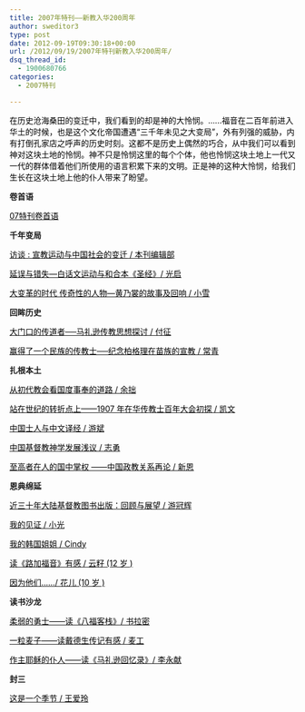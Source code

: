 ```yaml
---
title: 2007年特刊——新教入华200周年
author: sweditor3
type: post
date: 2012-09-19T09:30:18+00:00
url: /2012/09/19/2007年特刊新教入华200周年/
dsq_thread_id:
  - 1900680766
categories:
  - 2007特刊

---
```

<span style="color: #000000;">在历史沧海桑田的变迁中，我们看到的却是神的大怜悯。……福音在二百年前进入华土的时候，也是这个文化帝国遭遇“三千年未见之大变局”，外有列强的威胁，内有打倒孔家店之呼声的历史时刻。这都不是历史上偶然的巧合，从中我们可以看到神对这块土地的怜悯。神不只是怜悯这里的每个个体，他也怜悯这块土地上一代又一代的群体借着他们所使用的语言积累下来的文明。正是神的这种大怜悯，给我们生长在这块土地上他的仆人带来了盼望。</span>

**卷首语**

<span style="color: #000000;"><a href="/2012/09/18/2007特刊卷首语/"><span style="color: #000000;">07特刊卷首语</span></a></span>

**千年变局**

<span style="color: #000000;"><a href="/2012/09/18/访谈宣教运动与中国社会的变迁/"><span style="color: #000000;">访谈 : 宣教运动与中国社会的变迁 / 本刊编辑部</span></a></span>
  
<span style="color: #000000;"><a href="/2012/09/19/延误与错失白话文运动与和合本圣经/"><span style="color: #000000;">延误与错失&#8212;白话文运动与和合本《圣经》/ 光启</span></a></span>
  
<span style="color: #000000;"><a href="/2012/09/19/大变革的时代传奇性的人物黄乃裳的故事及回/"><span style="color: #000000;">大变革的时代 传奇性的人物&#8212;黄乃裳的故事及回响 / 小雪</span></a></span>

**回眸历史**

<span style="color: #000000;"><a href="/2012/09/19/大门口的传道者──马礼逊传教思想探讨/"><span style="color: #000000;">大门口的传道者──马礼逊传教思想探讨 / 付征</span></a></span>
  
<span style="color: #000000;"><a href="/2012/09/19/赢得了一个民族的传教士纪念柏格理在苗族的/"><span style="color: #000000;">赢得了一个民族的传教士──纪念柏格理在苗族的宣教 / 常青</span></a></span>

**扎根本土**

<span style="color: #000000;"><a href="/2012/09/19/中国教会何去何从从初代教会看国度事奉的道/"><span style="color: #000000;">从初代教会看国度事奉的道路 / 余拙</span></a></span>
  
<span style="color: #000000;"><a href="/2012/09/19/站在世纪的转折点上1907年在华传教士百年大会/"><span style="color: #000000;">站在世纪的转折点上——1907 年在华传教士百年大会初探 / 凯文</span></a></span>
  
<span style="color: #000000;"><a href="/2012/09/19/中国士人与中文译经1/"><span style="color: #000000;">中国士人与中文译经 / 游斌</span></a></span>
  
<span style="color: #000000;"><a href="/2012/09/19/中国基督教神学发展浅议/"><span style="color: #000000;">中国基督教神学发展浅议 / 志勇</span></a></span>
  
<span style="color: #000000;"><a href="/2012/09/19/至高者在人的国中掌权中国政教关系再论1/"><span style="color: #000000;">至高者在人的国中掌权 ——中国政教关系再论 / 新恩</span></a></span>

**恩典绵延**

<span style="color: #000000;"><a href="/2012/09/19/近三十年大陆基督教图书出版回顾与展望/"><span style="color: #000000;">近三十年大陆基督教图书出版：回顾与展望 / 游冠辉</span></a></span>
  
<span style="color: #000000;"><a href="/2012/09/19/我的见证/"><span style="color: #000000;">我的见证 / 小光</span></a></span>
  
<span style="color: #000000;"><a href="/2012/09/19/我的韩国姐姐/"><span style="color: #000000;">我的韩国姐姐 / Cindy</span></a></span>
  
<span style="color: #000000;"><a href="/2012/09/19/读路加福音有感/"><span style="color: #000000;">读《路加福音》有感 / 云籽 (12 岁 )</span></a></span>
  
<span style="color: #000000;"><a href="/2012/09/19/因为他们/"><span style="color: #000000;">因为他们……/ 花儿 (10 岁 )</span></a></span>

**读书沙龙**

<span style="color: #000000;"><a href="/2012/09/19/柔弱的勇士读八福客栈/"><span style="color: #000000;">柔弱的勇士——读《八福客栈》/ 书拉密</span></a> </span>
  
<span style="color: #000000;"><a href="/2012/09/19/一粒麦子读戴德生传记有感/"><span style="color: #000000;">一粒麦子——读戴德生传记有感 / 麦工</span></a> </span>
  
<span style="color: #000000;"><a href="/2012/09/19/作主耶稣的仆人读马礼逊回忆录/"><span style="color: #000000;">作主耶稣的仆人——读《马礼逊回忆录》/ 李永献</span></a></span>

**封三**

<span style="color: #000000;"><a href="/2012/09/19/这是一个季节/"><span style="color: #000000;">这是一个季节 / 王爱玲</span></a></span>